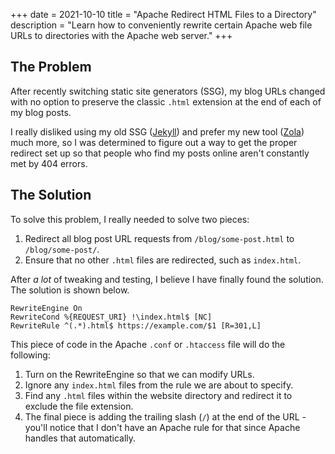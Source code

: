 +++
date = 2021-10-10
title = "Apache Redirect HTML Files to a Directory"
description = "Learn how to conveniently rewrite certain Apache web file URLs to directories with the Apache web server."
+++

## The Problem

After recently switching static site generators (SSG), my blog URLs changed with
no option to preserve the classic `.html` extension at the end of each of my
blog posts.

I really disliked using my old SSG ([Jekyll](https://jekyllrb.com)) and prefer
my new tool ([Zola](https://www.getzola.org)) much more, so I was determined to
figure out a way to get the proper redirect set up so that people who find my
posts online aren't constantly met by 404 errors.

## The Solution

To solve this problem, I really needed to solve two pieces:

1. Redirect all blog post URL requests from `/blog/some-post.html` to
   `/blog/some-post/`.
2. Ensure that no other `.html` files are redirected, such as `index.html`.

After _a lot_ of tweaking and testing, I believe I have finally found the
solution. The solution is shown below.

```config
RewriteEngine On
RewriteCond %{REQUEST_URI} !\index.html$ [NC]
RewriteRule ^(.*).html$ https://example.com/$1 [R=301,L]
```

This piece of code in the Apache `.conf` or `.htaccess` file will do the
following:

1. Turn on the RewriteEngine so that we can modify URLs.
2. Ignore any `index.html` files from the rule we are about to specify.
3. Find any `.html` files within the website directory and redirect it to
   exclude the file extension.
4. The final piece is adding the trailing slash (`/`) at the end of the URL -
   you'll notice that I don't have an Apache rule for that since Apache handles
   that automatically.
